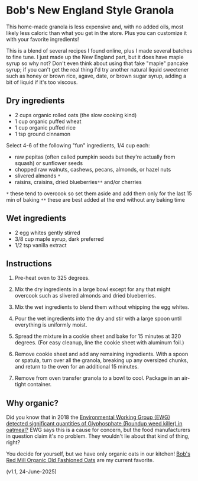 # Bob's New England Style Granola

This home-made granola is less expensive and, with no added oils, most likely less caloric than what you get in the store. Plus you can customize it with your favorite ingredients!

This is a blend of several recipes I found online, plus I made several batches to fine tune. I just made up the New England part, but it does have maple syrup so why not? Don't even think about using that fake "maple" pancake syrup; if you can't get the real thing I'd try another natural liquid sweetener such as honey or brown rice, agave, date, or brown sugar syrup, adding a bit of liquid if it's too viscous.

## Dry ingredients

 - 2 cups organic rolled oats (the slow cooking kind)
 - 1 cup organic puffed wheat
 - 1 cup organic puffed rice
 - 1 tsp ground cinnamon

Select 4-6 of the following "fun" ingredients, 1/4 cup each:

  - raw pepitas (often called pumpkin seeds but they're actually from squash) or sunflower seeds
  - chopped raw walnuts, cashews, pecans, almonds, or hazel nuts
  - slivered almonds `*`
  - raisins, craisins, dried blueberries`**` and/or cherries

`*` these tend to overcook so set them aside and add them only for the last 15 min of baking
`**` these are best added at the end without any baking time

## Wet ingredients

 - 2 egg whites gently stirred
 - 3/8 cup maple syrup, dark preferred
 - 1/2 tsp vanilla extract

## Instructions

1. Pre-heat oven to 325 degrees.

2. Mix the dry ingredients in a large bowl except for any that might overcook such as slivered almonds and dried blueberries.

3. Mix the wet ingredients to blend them without whipping the egg whites.

4. Pour the wet ingredients into the dry and stir with a large spoon until everything is uniformly moist.

5. Spread the mixture in a cookie sheet and bake for 15 minutes at 320 degrees. (For easy cleanup, line the cookie sheet with aluminum foil.)

6. Remove cookie sheet and add any remaining ingredients. With a spoon or spatula, turn over all the granola, breaking up any oversized chunks, and return to the oven for an additional 15 minutes.

7. Remove from oven transfer granola to a bowl to cool. Package in an air-tight container.

## Why organic?

Did you know that in 2018 the [Environmental Working Group (EWG) detected significant quantities of Glyphosphate (Roundup weed killer) in oatmeal?](https://www.health.com/nutrition/pesticides-in-oatmeal)
EWG says this is a cause for concern, but the food manufacturers in question claim it's no problem. They wouldn't lie about that kind of thing, right?

You decide for yourself, but we have only organic oats in our kitchen! [Bob's Red Mill Organic Old Fashioned Oats](https://www.bobsredmill.com/organic-regular-rolled-oats.html) are my current favorite.

(v1.1, 24-June-2025)
